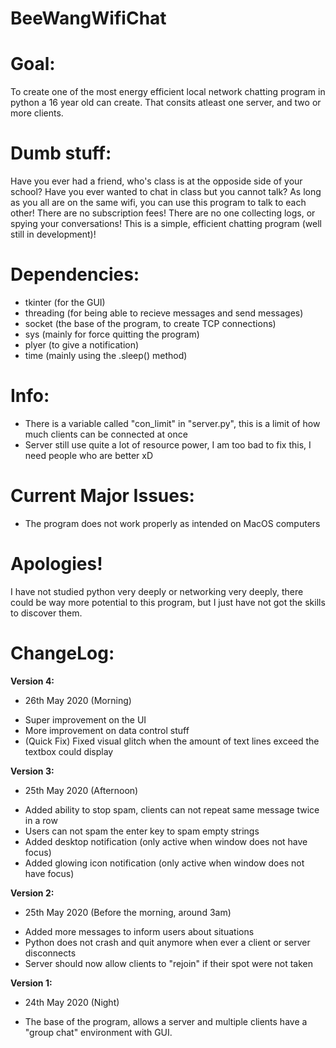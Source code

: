 # BeeWangWifiChat
# Goal:
To create one of the most energy efficient local network chatting program in python a 16 year old can create. 
That consits atleast one server, and two or more clients.

# Dumb stuff:
Have you ever had a friend, who's class is at the opposide side of your school? 
Have you ever wanted to chat in class but you cannot talk?
As long as you all are on the same wifi, you can use this program to talk to each other!
There are no subscription fees! There are no one collecting logs, or spying your conversations!
This is a simple, efficient chatting program (well still in development)!

# Dependencies:
- tkinter (for the GUI)
- threading (for being able to recieve messages and send messages)
- socket (the base of the program, to create TCP connections)
 - sys (mainly for force quitting the program)
 - plyer (to give a notification)
 - time (mainly using the .sleep() method)

# Info:
- There is a variable called "con_limit" in "server.py", this is a limit of how much clients can be connected at once
- Server still use quite a lot of resource power, I am too bad to fix this, I need people who are better xD

# Current Major Issues:
 - The program does not work properly as intended on MacOS computers

# Apologies!
I have not studied python very deeply or networking very deeply, there could be way more potential to this program, but I just have not
got the skills to discover them. 

# ChangeLog:
**Version 4:**
 * 26th May 2020 (Morning)
 - Super improvement on the UI
 - More improvement on data control stuff
 - (Quick Fix) Fixed visual glitch when the amount of text lines exceed the textbox could display

**Version 3:**
 * 25th May 2020 (Afternoon)
 - Added ability to stop spam, clients can not repeat same message twice in a row
 - Users can not spam the enter key to spam empty strings
 - Added desktop notification (only active when window does not have focus)
 - Added glowing icon notification (only active when window does not have focus)

**Version 2:** 
 * 25th May 2020 (Before the morning, around 3am)
 - Added more messages to inform users about situations
 - Python does not crash and quit anymore when ever a client or server disconnects
 - Server should now allow clients to "rejoin" if their spot were not taken

**Version 1:** 
 * 24th May 2020 (Night)
 - The base of the program, allows a server and multiple clients have a "group chat" environment with GUI.
